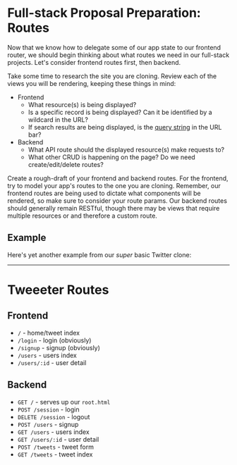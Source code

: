 # Full-stack Proposal Preparation: Routes

Now that we know how to delegate some of our app state to our frontend router, we should begin thinking about what routes we need in our full-stack projects. Let's consider frontend routes first, then backend.

Take some time to research the site you are cloning. Review each of the views you will be rendering, keeping these things in mind:
- Frontend
  - What resource(s) is being displayed?
  - Is a specific record is being displayed? Can it be identified by a wildcard in the URL?
  - If search results are being displayed, is the [query string][query-string] in the URL bar?
- Backend
  - What API route should the displayed resource(s) make requests to?
  - What other CRUD is happening on the page? Do we need create/edit/delete routes?

[query-string]: https://en.wikipedia.org/wiki/Query_string

Create a rough-draft of your frontend and backend routes. For the frontend, try to model your app's routes to the one you are cloning. Remember, our frontend routes are being used to dictate what components will be rendered, so make sure to consider your route params. Our backend routes should generally remain RESTful, though there may be views that require multiple resources or  and therefore a custom route.

## Example

Here's yet another example from our _super_ basic Twitter  clone:

---
# Tweeeter Routes

## Frontend

- `/` - home/tweet index
- `/login` - login (obviously)
- `/signup` - signup (obviously)
- `/users` - users index
- `/users/:id` - user detail

## Backend

- `GET /` - serves up our `root.html`
- `POST /session` - login
- `DELETE /session` - logout
- `POST /users` - signup
- `GET /users` - users index
- `GET /users/:id` - user detail
- `POST /tweets` - tweet form
- `GET /tweets` - tweet index
